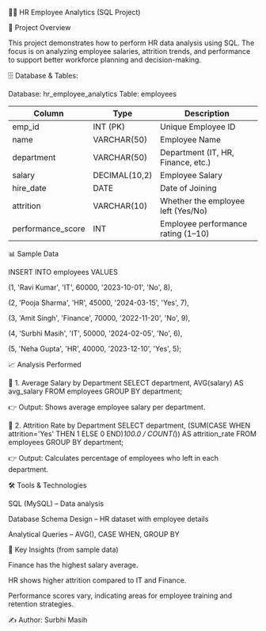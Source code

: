 👩‍💼 HR Employee Analytics (SQL Project)

📌 Project Overview

This project demonstrates how to perform HR data analysis using SQL.
The focus is on analyzing employee salaries, attrition trends, and performance to support better workforce planning and decision-making.

🗄️ Database & Tables:

Database: hr_employee_analytics
Table: employees

| Column             | Type          | Description                        |
| ------------------ | ------------- | ---------------------------------- |
| emp\_id            | INT (PK)      | Unique Employee ID                 |
| name               | VARCHAR(50)   | Employee Name                      |
| department         | VARCHAR(50)   | Department (IT, HR, Finance, etc.) |
| salary             | DECIMAL(10,2) | Employee Salary                    |
| hire\_date         | DATE          | Date of Joining                    |
| attrition          | VARCHAR(10)   | Whether the employee left (Yes/No) |
| performance\_score | INT           | Employee performance rating (1–10) |

📊 Sample Data

INSERT INTO employees VALUES

(1, 'Ravi Kumar', 'IT', 60000, '2023-10-01', 'No', 8),

(2, 'Pooja Sharma', 'HR', 45000, '2024-03-15', 'Yes', 7),

(3, 'Amit Singh', 'Finance', 70000, '2022-11-20', 'No', 9),

(4, 'Surbhi Masih', 'IT', 50000, '2024-02-05', 'No', 6),

(5, 'Neha Gupta', 'HR', 40000, '2023-12-10', 'Yes', 5);

📈 Analysis Performed

🔹 1. Average Salary by Department
SELECT department, AVG(salary) AS avg_salary
FROM employees
GROUP BY department;


👉 Output: Shows average employee salary per department.

🔹 2. Attrition Rate by Department
SELECT department,
       (SUM(CASE WHEN attrition='Yes' THEN 1 ELSE 0 END)*100.0 / COUNT(*)) AS attrition_rate
FROM employees
GROUP BY department;


👉 Output: Calculates percentage of employees who left in each department.

🛠️ Tools & Technologies

SQL (MySQL) – Data analysis

Database Schema Design – HR dataset with employee details

Analytical Queries – AVG(), CASE WHEN, GROUP BY

📌 Key Insights (from sample data)

Finance has the highest salary average.

HR shows higher attrition compared to IT and Finance.

Performance scores vary, indicating areas for employee training and retention strategies.



✍️ Author: Surbhi Masih

